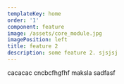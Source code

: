 ```yaml
---
templateKey: home
order: '1'
component: feature
image: /assets/core_module.jpg
imagePosition: left
title: feature 2
description: some feature 2. sjsjsj
---
```

cacacac cncbcfhgfhf maksla  sadfasf
